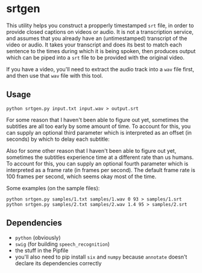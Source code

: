 # srtgen

This utility helps you construct a propperly timestamped `srt` file, in order to provide closed captions on videos or audio. It is not a transcription service, and assumes that you already have an (untimestamped) transcript of the video or audio. It takes your transcript and does its best to match each sentence to the times during which it is being spoken, then produces output which can be piped into a `srt` file to be provided with the original video.

If you have a video, you'll need to extract the audio track into a `wav` file first, and then use that `wav` file with this tool.

## Usage

```
python srtgen.py input.txt input.wav > output.srt
```

For some reason that I haven't been able to figure out yet, sometimes the subtitles are all too early by some amount of time. To account for this, you can supply an optional third parameter which is interpreted as an offset (in seconds) by which to delay each subtitle:

Also for some other reason that I haven't been able to figure out yet, sometimes the subtitles experience time at a different rate than us humans. To account for this, you can supply an optional fourth parameter which is interpreted as a frame rate (in frames per second). The default frame rate is 100 frames per second, which seems okay most of the time.

Some examples (on the sample files):
```
python srtgen.py samples/1.txt samples/1.wav 0 93 > samples/1.srt
python srtgen.py samples/2.txt samples/2.wav 1.4 95 > samples/2.srt
```

## Dependencies

* `python` (obviously)
* `swig` (for building `speech_recognition`)
* the stuff in the Pipfile
* you'll also need to pip install `six` and `numpy` because `annotate` doesn't declare its dependencies correctly
